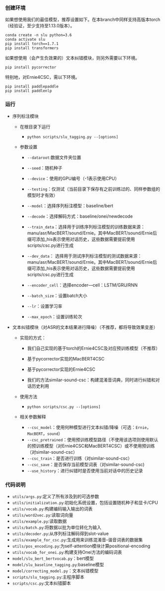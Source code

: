 ### 创建环境

如果想使用我们的最佳模型，推荐设置如下。在本branch中同样支持高版本torch（经验证，至少支持至1.13.0版本）。
    
    conda create -n slu python=3.6
    conda activate slu
    pip install torch==1.7.1
    pip install transformers
    
如果想使用（会产生负效果的）文本纠错模块，则另外需要以下环境。
    
    pip install pycorrector
    
特别地，对Ernie4CSC，需以下环境。
    
    pip install paddlepaddle
    pip install paddlenlp
    
    
### 运行
+ 序列标注模块  
    + 在根目录下运行

      + `python scripts/slu_tagging.py --[options]`

    + 参数设置
      + `--dataroot`:数据文件夹位置
      + `--seed`：随机种子
      + `--device`：使用的GPU编号（-1表示使用CPU）
      + `--testing`：仅测试（当前目录下保存有之前训练过的、同样参数组的模型时才有效）

      + `--model`：选择序列标注模型：baseline/bert
      + `--decode`：选择解码方式：baseline/onei/newdecode
      + `--train_data`：选择用于训练序列标注模型的训练数据来源：manu/asr/MacBERT/sound/Ernie。其中MacBERT/sound/Ernie后缀可添加_his表示使用对话历史，这些数据需要提前使用scripts/csc.py进行生成
      + `--dev_data`： 选择用于测试序列标注模型的测试数据来源：manu/asr/MacBERT/sound/Ernie。其中MacBERT/sound/Ernie后缀可添加_his表示使用对话历史，这些数据需要提前使用scripts/csc.py进行生成
      + `--encoder_cell`：选择encoder—cell：LSTM/GRU/RNN
  
      + `--batch_size`：设置batch大小
      + `--lr`：设置学习率
      + `--max_epoch`：设置训练轮次

+ 文本纠错模块（对ASR的文本结果进行降噪）（不推荐，都将导致效果变差）
  + 实现的方式：
    + 我们自己实现的基于torch的Ernie4CSC及对应预训练模型（不推荐）
    + 基于pycorrector实现的MacBERT4CSC
    + 基于pycorrector实现的Ernie4CSC

    + 我们的方法similar-sound-csc：构建混淆音词典，同时进行纠错和对话历史利用
    
  + 使用方法
    + `python scripts/csc.py --[options]`
    
  + 相关参数解释
    + `--csc_model`：使用何种模型进行文本纠错/降噪（可选：`Ernie`，`MacBERT`，`sound`）
    + `--csc_pretrained`：使用预训练模型路径（不使用该选项则使用默认的预训练模型（对Ernie4CSC和MacBERT4CSC）或不使用预训练（对similar-sound-csc）
    + `--csc_train`：是否进行训练（对similar-sound-csc）
    + `--csc_save`：是否保存当前模型词表（对similar-sound-csc)
    + `--use_history`：进行纠错时是否使用当前对话中的历史记录

### 代码说明

+ `utils/args.py`:定义了所有涉及到的可选参数
+ `utils/initialization.py`:初始化系统设置，包括设置随机种子和显卡/CPU
+ `utils/vocab.py`:构建编码输入输出的词表
+ `utils/word2vec.py`:读取词向量
+ `utils/example.py`:读取数据
+ `utils/batch.py`:将数据以批为单位转化为输入
+ `utils/decoder.py`:从序列标注解码得到slot-value
+ `utils/example_for_csc.py`:生成用来训练混淆音-谐音词表的数据集
+ `utils/pos_encoding.py`:为self-attention模块计算positional-encoding
+ `utils/vocab_for_onei.py`:构建支持Onei方法的编码词表
+ `model/slu_bert_bertvocab.py`：bert模型
+ `model/slu_baseline_tagging.py`:baseline模型
+ `model/correcting_model.py`：文本纠错模型
+ `scripts/slu_tagging.py`:主程序脚本
+ `scripts/csc.py`:文本纠错脚本

